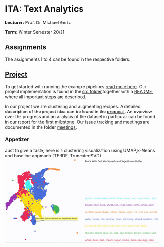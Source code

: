 # ITA: Text Analytics
**Lecturer:** Prof. Dr. Michael Gertz

**Term:** Winter Semester 20/21

## Assignments

The assignments 1 to 4 can be found in the respective folders.

## [Project](src/README.md)

To get started with running the example pipelines [read more here](src/README.md). Our project implementation is found in the [src folder](src/README.md) together with a [README](src/README.md), where all important steps are described.

In our project we are clustering and augmenting recipes. A detailed description of the project idea can be found in the [proposal](proposal/project-proposal.pdf). An overview over the progress and an analysis of the dataset in particular can be found in our report for the [first milestone](milestone-1/README.md). Our issue tracking and meetings are documented in the folder [meetings](meetings/).

### Appetizer
Just to give a taste, here is a clustering visualization using UMAP,k-Means and baseline approach (TF-IDF, TruncatedSVD).
![Baseline Gif](visualisations/baseline.gif)